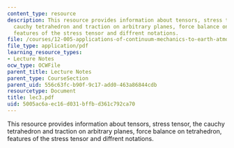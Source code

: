 ```yaml
---
content_type: resource
description: This resource provides information about tensors, stress tensor, the
  cauchy tetrahedron and traction on arbitrary planes, force balance on tetrahedron,
  features of the stress tensor and diffrent notations.
file: /courses/12-005-applications-of-continuum-mechanics-to-earth-atmospheric-and-planetary-sciences-spring-2006/5005ac6aec16d031bffbd361c792ca70_lec3.pdf
file_type: application/pdf
learning_resource_types:
- Lecture Notes
ocw_type: OCWFile
parent_title: Lecture Notes
parent_type: CourseSection
parent_uid: 556c63fc-b90f-9c17-add0-463a86844cdb
resourcetype: Document
title: lec3.pdf
uid: 5005ac6a-ec16-d031-bffb-d361c792ca70
---
```

This resource provides information about tensors, stress tensor, the cauchy tetrahedron and traction on arbitrary planes, force balance on tetrahedron, features of the stress tensor and diffrent notations.

